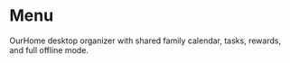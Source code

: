 # Menu
OurHome desktop organizer with shared family calendar, tasks, rewards, and full offline mode.
